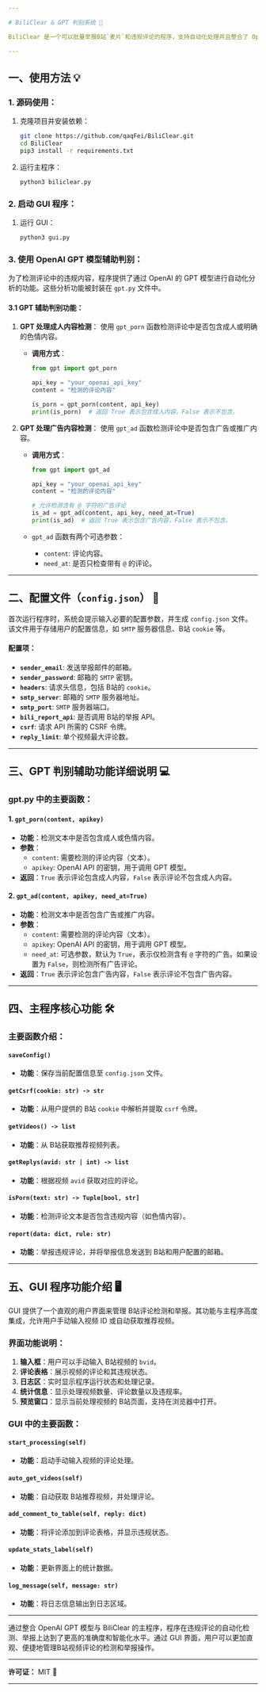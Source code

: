 ```yaml
---

# BiliClear & GPT 判别系统 🎯

BiliClear 是一个可以批量举报B站`麦片`和违规评论的程序，支持自动化处理并且整合了 OpenAI GPT 模型以辅助判断评论是否违规。支持两种运行模式：命令行模式（主程序）和图形界面模式（GUI），适合用户的不同需求。

---
```


## 一、使用方法 💡

### 1. 源码使用：
1. 克隆项目并安装依赖：
   ```bash
   git clone https://github.com/qaqFei/BiliClear.git
   cd BiliClear
   pip3 install -r requirements.txt
   ```

2. 运行主程序：
   ```bash
   python3 biliclear.py
   ```

### 2. 启动 GUI 程序：
1. 运行 GUI：
   ```bash
   python3 gui.py
   ```

### 3. 使用 OpenAI GPT 模型辅助判别：

为了检测评论中的违规内容，程序提供了通过 OpenAI 的 GPT 模型进行自动化分析的功能。这些分析功能被封装在 `gpt.py` 文件中。

#### 3.1 GPT 辅助判别功能：
1. **GPT 处理成人内容检测**：
   使用 `gpt_porn` 函数检测评论中是否包含成人或明确的色情内容。

   - **调用方式**：
     ```python
     from gpt import gpt_porn
     
     api_key = "your_openai_api_key"
     content = "检测的评论内容"
     
     is_porn = gpt_porn(content, api_key)
     print(is_porn)  # 返回 True 表示包含成人内容，False 表示不包含。
     ```

2. **GPT 处理广告内容检测**：
   使用 `gpt_ad` 函数检测评论中是否包含广告或推广内容。

   - **调用方式**：
     ```python
     from gpt import gpt_ad
     
     api_key = "your_openai_api_key"
     content = "检测的评论内容"
     
     # 允许检测含有 @ 字符的广告评论
     is_ad = gpt_ad(content, api_key, need_at=True)
     print(is_ad)  # 返回 True 表示包含广告内容，False 表示不包含。
     ```

   - `gpt_ad` 函数有两个可选参数：
     - `content`: 评论内容。
     - `need_at`: 是否只检查带有 `@` 的评论。

---

## 二、配置文件（`config.json`） 📝
首次运行程序时，系统会提示输入必要的配置参数，并生成 `config.json` 文件。该文件用于存储用户的配置信息，如 `SMTP` 服务器信息、B站 `cookie` 等。

#### 配置项：
- **`sender_email`**: 发送举报邮件的邮箱。
- **`sender_password`**: 邮箱的 `SMTP` 密钥。
- **`headers`**: 请求头信息，包括 B站的 `cookie`。
- **`smtp_server`**: 邮箱的 `SMTP` 服务器地址。
- **`smtp_port`**: `SMTP` 服务器端口。
- **`bili_report_api`**: 是否调用 B站的举报 API。
- **`csrf`**: 请求 API 所需的 CSRF 令牌。
- **`reply_limit`**: 单个视频最大评论数。

---

## 三、GPT 判别辅助功能详细说明 💻

### gpt.py 中的主要函数：

#### 1. `gpt_porn(content, apikey)`
- **功能**：检测文本中是否包含成人或色情内容。
- **参数**：
  - `content`: 需要检测的评论内容（文本）。
  - `apikey`: OpenAI API 的密钥，用于调用 GPT 模型。
- **返回**：`True` 表示评论包含成人内容，`False` 表示评论不包含成人内容。

#### 2. `gpt_ad(content, apikey, need_at=True)`
- **功能**：检测文本中是否包含广告或推广内容。
- **参数**：
  - `content`: 需要检测的评论内容（文本）。
  - `apikey`: OpenAI API 的密钥，用于调用 GPT 模型。
  - `need_at`: 可选参数，默认为 `True`，表示仅检测含有 `@` 字符的广告。如果设置为 `False`，则检测所有广告评论。
- **返回**：`True` 表示评论包含广告内容，`False` 表示评论不包含广告内容。

---

## 四、主程序核心功能 🛠️

### 主要函数介绍：

#### `saveConfig()`
- **功能**：保存当前配置信息至 `config.json` 文件。

#### `getCsrf(cookie: str) -> str`
- **功能**：从用户提供的 B站 `cookie` 中解析并提取 `csrf` 令牌。

#### `getVideos() -> list`
- **功能**：从 B站获取推荐视频列表。

#### `getReplys(avid: str | int) -> list`
- **功能**：根据视频 `avid` 获取对应的评论。

#### `isPorn(text: str) -> Tuple[bool, str]`
- **功能**：检测评论文本是否包含违规内容（如色情内容）。

#### `report(data: dict, rule: str)`
- **功能**：举报违规评论，并将举报信息发送到 B站和用户配置的邮箱。

---

## 五、GUI 程序功能介绍 🖥️

GUI 提供了一个直观的用户界面来管理 B站评论检测和举报。其功能与主程序高度集成，允许用户手动输入视频 ID 或自动获取推荐视频。

### 界面功能说明：
1. **输入框**：用户可以手动输入 B站视频的 `bvid`。
2. **评论表格**：展示视频的评论和其违规状态。
3. **日志区**：实时显示程序运行状态和处理记录。
4. **统计信息**：显示处理视频数量、评论数量以及违规率。
5. **预览窗口**：显示当前处理视频的 B站页面，支持在浏览器中打开。

### GUI 中的主要函数：

#### `start_processing(self)`
- **功能**：启动手动输入视频的评论处理。

#### `auto_get_videos(self)`
- **功能**：自动获取 B站推荐视频，并处理评论。

#### `add_comment_to_table(self, reply: dict)`
- **功能**：将评论添加到评论表格，并显示违规状态。

#### `update_stats_label(self)`
- **功能**：更新界面上的统计数据。

#### `log_message(self, message: str)`
- **功能**：将日志信息输出到日志区域。

---

通过整合 OpenAI GPT 模型与 BiliClear 的主程序，程序在违规评论的自动化检测、举报上达到了更高的准确度和智能化水平。通过 GUI 界面，用户可以更加直观、便捷地管理B站视频评论的检测和举报操作。

---

**许可证：** MIT 📄

---
